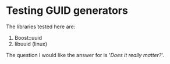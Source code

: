 # Testing GUID generators

The libraries tested here are:
 1. Boost::uuid
 2. libuuid (linux)

The question I would like the answer for is '*Does it really matter?*'.
